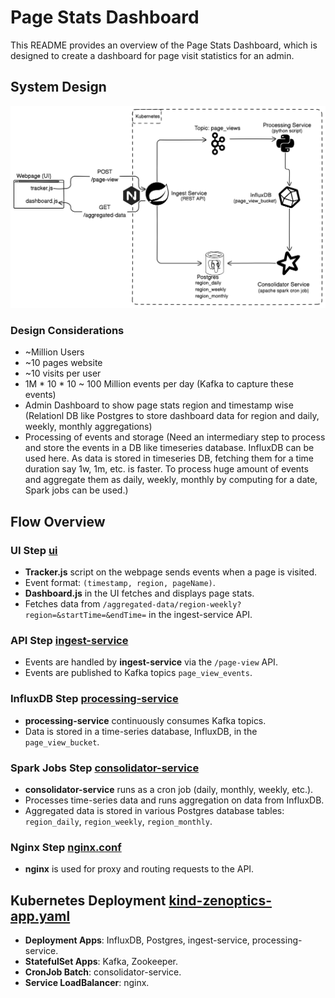 # Page Stats Dashboard

This README provides an overview of the Page Stats Dashboard, which is designed to create a dashboard for page visit statistics for an admin.

## System Design
![system-dig-page-stats.png](system-dig-page-stats.png)

### Design Considerations
- ~Million Users
- ~10 pages website
- ~10 visits per user
- 1M * 10 * 10 ~ 100 Million events per day (Kafka to capture these events)
- Admin Dashboard to show page stats region and timestamp wise (Relationl DB like Postgres to store dashboard data for region and daily, weekly, monthly aggregations)
- Processing of events and storage (Need an intermediary step to process and store the events in a DB like timeseries database. InfluxDB can be used here. As data is stored in timeseries DB, fetching them for a time duration say 1w, 1m, etc. is faster. To process huge amount of events and aggregate them as daily, weekly, monthly by computing for a date, Spark jobs can be used.)

## Flow Overview

### UI Step [ui](ui)
- **Tracker.js** script on the webpage sends events when a page is visited.
- Event format: `(timestamp, region, pageName)`.
- **Dashboard.js** in the UI fetches and displays page stats.
- Fetches data from `/aggregated-data/region-weekly?region=&startTime=&endTime=` in the ingest-service API.


### API Step [ingest-service](ingest-service)
- Events are handled by **ingest-service** via the `/page-view` API.
- Events are published to Kafka topics `page_view_events`.

### InfluxDB Step [processing-service](processing-service)
- **processing-service** continuously consumes Kafka topics.
- Data is stored in a time-series database, InfluxDB, in the `page_view_bucket`.

### Spark Jobs Step [consolidator-service](consolidator-service)
- **consolidator-service** runs as a cron job (daily, monthly, weekly, etc.).
- Processes time-series data and runs aggregation on data from InfluxDB.
- Aggregated data is stored in various Postgres database tables: `region_daily`, `region_weekly`, `region_monthly`.

### Nginx Step [nginx.conf](ui/nginx.conf)
- **nginx** is used for proxy and routing requests to the API.

## Kubernetes Deployment [kind-zenoptics-app.yaml](kind-zenoptics-app.yaml)
- **Deployment Apps**: InfluxDB, Postgres, ingest-service, processing-service.
- **StatefulSet Apps**: Kafka, Zookeeper.
- **CronJob Batch**: consolidator-service.
- **Service LoadBalancer**: nginx.
